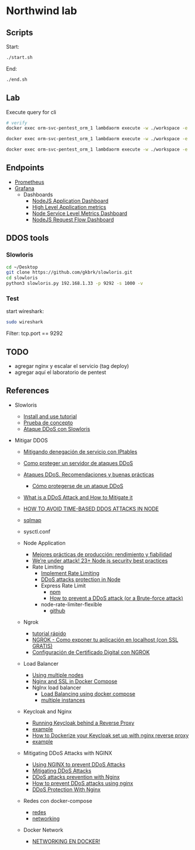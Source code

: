 # Northwind lab

## Scripts

Start:

```sh
./start.sh
```

End:

```sh
./end.sh
```

## Lab

Execute query for cli

```sh
# verify
docker exec orm-svc-pentest_orm_1 lambdaorm execute -w ./workspace -e .env -q 'Products.having(p => max(p.price) > 100).map(p => ({ category: p.category.name, largestPrice: max(p.price) })).sort(p => desc(p.largestPrice))'

docker exec orm-svc-pentest_orm_1 lambdaorm execute -w ./workspace -e .env -q 'Orders.filter(p => p.id === id)' -d '{"id": 2 }'

docker exec orm-svc-pentest_orm_1 lambdaorm execute -w ./workspace -e .env -q 'Orders.filter(p => p.id === id).include(p => [p.customer.map(p => p.name), p.details.include(p => p.product.include(p => p.category.map(p => p.name)).map(p => p.name)).map(p => [p.quantity, p.unitPrice])])' -d '{"id": 2 }'
```

## Endpoints

- [Prometheus](http://localhost:9090)
- [Grafana](http://localhost:3000)
  - Dashboards
    - [NodeJS Application Dashboard](http://localhost:3000/d/PTSqcpJWk/nodejs-application-dashboard?orgId=1&refresh=5s)
    - [High Level Application metrics](http://localhost:3000/d/OnjTYJg7k/high-level-application-metrics)
    - [Node Service Level Metrics Dashboard](http://localhost:3000/d/WBxkVyRnz/node-service-level-metrics-dashboard)
    - [NodeJS Request Flow Dashboard](http://localhost:3000/d/2Er5E1R7k/nodejs-request-flow-dashboard)

## DDOS tools

### Slowloris

```sh
cd ~/Desktop
git clone https://github.com/gkbrk/slowloris.git
cd slowloris
python3 slowloris.py 192.168.1.33 -p 9292 -s 1000 -v
```

### Test

start wireshark:

```sh
sudo wireshark
```

Filter: tcp.port == 9292

## TODO

- agregar nginx y escalar el servicio (tag deploy)
- agregar aquí el laboratorio de pentest

## References

- Slowloris
  - [Install and use tutorial](https://www.youtube.com/watch?v=EccCgGuUJaA)
  - [Prueba de concepto](https://www.youtube.com/watch?v=dbOfYzcijFw)
  - [Ataque DDoS con Slowloris](https://www.youtube.com/watch?v=G_RPCkWE5jE)

- Mitigar DDOS
  - [Mitigando denegación de servicio con IPtables](https://juncotic.com/ddos-mitigando-denegacion-iptables/)
  - [Como proteger un servidor de ataques DDoS](https://www.sysadminsdecuba.com/2021/07/como-proteger-un-servidor-de-ataques-ddos/)
  - [Ataques DDoS. Recomendaciones y buenas prácticas](https://www.ccn-cert.cni.es/informes/abstracts/4925-ataques-ddos-recomendaciones-y-buenas-practicas/file.html)
    - [Cómo protegerse de un ataque DDoS](https://telefonicatech.com/blog/ddos)
  
  - [What is a DDoS Attack and How to Mitigate it](https://www.loginradius.com/blog/engineering/how-to-mitigate-ddos-attack/)  
  - [HOW TO AVOID TIME-BASED DDOS ATTACKS IN NODE](https://www.nearform.com/blog/avoid-time-based-ddos-attacks-node-js/)
  - [sqlmap](https://sqlmap.org/)

  - sysctl.conf

  - Node Application
    - [Mejores prácticas de producción: rendimiento y fiabilidad](https://expressjs.com/es/advanced/best-practice-performance.html)
    - [We’re under attack! 23+ Node.js security best practices](https://medium.com/@nodepractices/were-under-attack-23-node-js-security-best-practices-e33c146cb87d)
    - Rate Limiting
      - [Implement Rate Limiting](https://www.linkedin.com/pulse/mitigation-ddos-attack-from-nodejs-server-vartul-goyal/)
      - [DDoS attacks protection in Node](https://medium.com/@animirr/rate-limiting-brute-force-and-ddos-attacks-protection-in-node-js-2492c4a9249)
      - Express Rate Limit
        - [npm](https://www.npmjs.com/package/express-rate-limit)
        - [How to prevent a DDoS attack (or a Brute-force attack)](https://www.youtube.com/watch?v=TtPsUq09OZU)
      - node-rate-limiter-flexible
        - [github](https://github.com/animir/node-rate-limiter-flexible)  

  - Ngrok
    - [tutorial rápido](https://www.youtube.com/watch?v=NqCYquO3byk)
    - [NGROK - Como exponer tu aplicación en localhost (con SSL GRATIS)](https://www.youtube.com/watch?v=frvY3Ywxs-I)  
    - [Configuración de Certificado Digital con NGROK](https://www.youtube.com/watch?v=Bw5sVqXA2aA)
  - Load Balancer
    - [Using multiple nodes](https://socket.io/docs/v4/using-multiple-nodes)
    - [Nginx and SSL in Docker Compose](https://medium.com/geekculture/webapp-nginx-and-ssl-in-docker-compose-6d02bdbe8fa0)
    - NgInx load balancer
      - [Load Balancing using docker compose](https://medium.com/@vinodkrane/microservices-scaling-and-load-balancing-using-docker-compose-78bf8dc04da9)
      - [multiple instances](https://pspdfkit.com/blog/2018/how-to-use-docker-compose-to-run-multiple-instances-of-a-service-in-development/)  
  - Keycloak and Nginx
    - [Running Keycloak behind a Reverse Proxy](https://www.youtube.com/watch?v=MFqdgUcr2-A)
    - [example](https://github.com/jinnerbichler/keycloak-nginx/blob/master/docker-compose.yml)
    - [How to Dockerize your Keycloak set up with nginx reverse proxy](https://ishanul.medium.com/how-to-dockerize-your-keycloak-set-up-with-nginx-reverse-proxy-2f78f6260147)
    - [example](https://stackoverflow.com/questions/74366273/keycloak-in-docker-with-proxy-such-as-nginx-using-non-standard-ports)
  - Mitigating DDoS Attacks with NGINX
    - [Using NGINX to prevent DDoS Attacks](https://inmediatum.com/en/blog/engineering/ddos-attacks-prevention-nginx/)
    - [Mitigating DDoS Attacks](https://www.nginx.com/blog/mitigating-ddos-attacks-with-nginx-and-nginx-plus/)
    - [DDoS attacks prevention with Nginx](https://inmediatum.com/en/blog/engineering/ddos-attacks-prevention-nginx/)
    - [How to prevent DDoS attacks using nginx](https://github.com/icon-project/documentation/blob/master/node/p-rep/how-to-using-nginx-to-prevent-DDoS-attacks.md)
    - [DDoS Protection With Nginx](https://ddos-guard.net/en/blog/ddos-protection-with-nginx)
  - Redes con docker-compose
    - [redes](https://iesgn.github.io/curso_docker_2021/sesion5/redes.html)
    - [networking]( https://docs.docker.com/compose/networking/)

  - Docker Network
    - [NETWORKING EN DOCKER!](https://www.youtube.com/watch?v=BNHNMoSJz4g)
